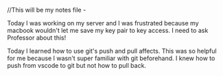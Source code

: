 //This will be my notes file - 

Today I was working on my server and I was frustrated because my macbook wouldn't let me save my key pair to key access. I need to ask Professor about this!

Today I learned how to use git's push and pull affects. This was so helpful for me because I wasn't super familiar with git beforehand. I knew how to push from vscode to git but not how to pull back.
